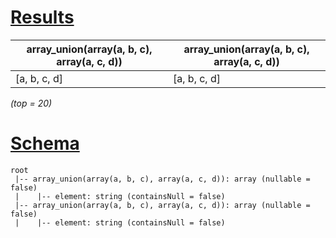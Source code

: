 # [Results](#tab/results)

|array_union(array(a, b, c), array(a, c, d))|array_union(array(a, b, c), array(a, c, d))|
|-------------------------------------------|-------------------------------------------|
|[a, b, c, d]                               |[a, b, c, d]                               |

_(top = 20)_

# [Schema](#tab/schema)

```shell
root
 |-- array_union(array(a, b, c), array(a, c, d)): array (nullable = false)
 |    |-- element: string (containsNull = false)
 |-- array_union(array(a, b, c), array(a, c, d)): array (nullable = false)
 |    |-- element: string (containsNull = false)

```
